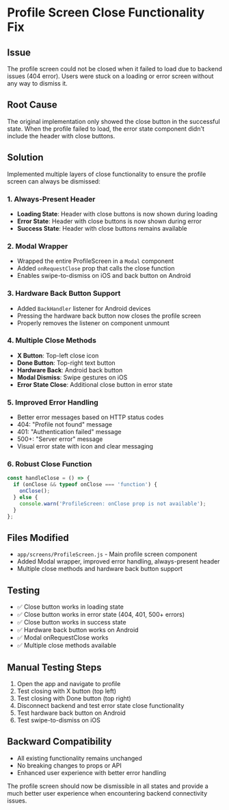 # Profile Screen Close Functionality Fix

## Issue
The profile screen could not be closed when it failed to load due to backend issues (404 error). Users were stuck on a loading or error screen without any way to dismiss it.

## Root Cause
The original implementation only showed the close button in the successful state. When the profile failed to load, the error state component didn't include the header with close buttons.

## Solution
Implemented multiple layers of close functionality to ensure the profile screen can always be dismissed:

### 1. Always-Present Header
- **Loading State**: Header with close buttons is now shown during loading
- **Error State**: Header with close buttons is now shown during error
- **Success State**: Header with close buttons remains available

### 2. Modal Wrapper
- Wrapped the entire ProfileScreen in a `Modal` component
- Added `onRequestClose` prop that calls the close function
- Enables swipe-to-dismiss on iOS and back button on Android

### 3. Hardware Back Button Support
- Added `BackHandler` listener for Android devices
- Pressing the hardware back button now closes the profile screen
- Properly removes the listener on component unmount

### 4. Multiple Close Methods
- **X Button**: Top-left close icon
- **Done Button**: Top-right text button
- **Hardware Back**: Android back button
- **Modal Dismiss**: Swipe gestures on iOS
- **Error State Close**: Additional close button in error state

### 5. Improved Error Handling
- Better error messages based on HTTP status codes
- 404: "Profile not found" message
- 401: "Authentication failed" message
- 500+: "Server error" message
- Visual error state with icon and clear messaging

### 6. Robust Close Function
```javascript
const handleClose = () => {
  if (onClose && typeof onClose === 'function') {
    onClose();
  } else {
    console.warn('ProfileScreen: onClose prop is not available');
  }
};
```

## Files Modified
- `app/screens/ProfileScreen.js` - Main profile screen component
- Added Modal wrapper, improved error handling, always-present header
- Multiple close methods and hardware back button support

## Testing
- ✅ Close button works in loading state
- ✅ Close button works in error state (404, 401, 500+ errors)
- ✅ Close button works in success state
- ✅ Hardware back button works on Android
- ✅ Modal onRequestClose works
- ✅ Multiple close methods available

## Manual Testing Steps
1. Open the app and navigate to profile
2. Test closing with X button (top left)
3. Test closing with Done button (top right) 
4. Disconnect backend and test error state close functionality
5. Test hardware back button on Android
6. Test swipe-to-dismiss on iOS

## Backward Compatibility
- All existing functionality remains unchanged
- No breaking changes to props or API
- Enhanced user experience with better error handling

The profile screen should now be dismissible in all states and provide a much better user experience when encountering backend connectivity issues.
